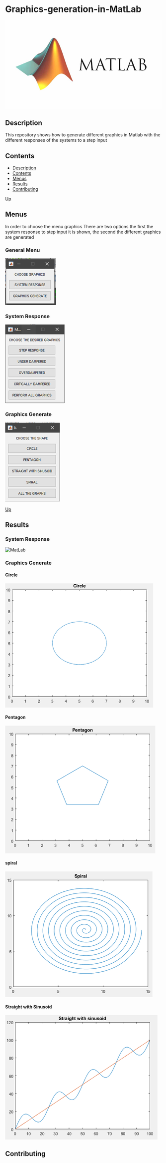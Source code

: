 <a name="top"></a>
# Graphics-generation-in-MatLab
![MatLab](https://github.com/FreakJazz/Graphics-generation-in-MatLab/blob/master/images/matlab.jpg)
<a name="item1"></a>
## Description
This repository shows how to generate different graphics in Matlab with the different responses of the systems to a step input

<a name="item2"></a>
## Contents
- [Description](#item1)
- [Contents](#item2)
- [Menus](#item3)
- [Results](#item4)
- [Contributing](#item5)

[Up](#top)

<a name="item3"></a>
## Menus

In order to choose the menu graphics 
There are two options the first the system response to step input it is shown, the second the different graphics are generated 

### General Menu
![MatLab](https://github.com/FreakJazz/Graphics-generation-in-MatLab/blob/master/images/general_menu.PNG)

### System Response
![MatLab](https://github.com/FreakJazz/Graphics-generation-in-MatLab/blob/master/images/menu1.PNG)

### Graphics Generate
![MatLab](https://github.com/FreakJazz/Graphics-generation-in-MatLab/blob/master/images/menu2.PNG)

[Up](#top)

<a name="item4"></a>
## Results

### System Response

![MatLab](https://github.com/FreakJazz/Graphics-generation-in-MatLab/blob/master/images/system_response)

### Graphics Generate

#### Circle
![MatLab](https://github.com/FreakJazz/Graphics-generation-in-MatLab/blob/master/images/circle.PNG)

#### Pentagon
![MatLab](https://github.com/FreakJazz/Graphics-generation-in-MatLab/blob/master/images/pentagon.PNG)

#### spiral
![MatLab](https://github.com/FreakJazz/Graphics-generation-in-MatLab/blob/master/images/spiral.PNG)

#### Straight with Sinusoid
![MatLab](https://github.com/FreakJazz/Graphics-generation-in-MatLab/blob/master/images/sinusoid.PNG)


<a name="item5"></a>
## Contributing

### 
